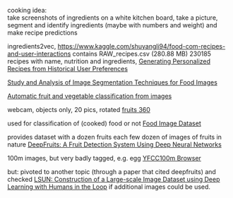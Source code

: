 cooking idea:  
take screenshots of ingredients on a white kitchen board, take a picture, segment and identify ingredients (maybe with numbers and weight) and make recipe predictions

ingredients2vec, https://www.kaggle.com/shuyangli94/food-com-recipes-and-user-interactions contains RAW_recipes.csv (280.88 MB) 230185 recipes with name, nutrition and ingredients, [Generating Personalized Recipes from Historical User Preferences](https://arxiv.org/pdf/1909.00105.pdf)

[Study and Analysis of Image Segmentation Techniques for Food Images](https://www.ijcaonline.org/research/volume136/number4/chavan-2016-ijca-908331.pdf)

[Automatic fruit and vegetable classification from images](https://www.sciencedirect.com/science/article/pii/S016816990900180X?via%3Dihub)

webcam, objects only, 20 pics, rotated [fruits 360](https://github.com/Horea94/Fruit-Images-Dataset)

used for classification of (cooked) food or not [Food Image Dataset](https://mmspg.epfl.ch/downloads/food-image-datasets/)

provides dataset with a dozen fruits each few dozen of images of fruits in nature [DeepFruits: A Fruit Detection System Using Deep Neural Networks](https://www.ncbi.nlm.nih.gov/pmc/articles/PMC5017387/)

100m images, but very badly tagged, e.g. egg [YFCC100m Browser](http://projects.dfki.uni-kl.de/yfcc100m/)

but: pivoted to another topic (through a paper that cited deepfruits)
and checked [LSUN: Construction of a Large-scale Image Dataset 
using Deep Learning with Humans in the Loop](https://www.yf.io/p/lsun) if additional images could be used.  